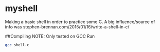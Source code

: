 # myshell
Making a basic shell in order to practice some C. A big influence/source of info was stephen-brennan.com/2015/01/16/write-a-shell-in-c/

##Compiling
NOTE: Only tested on GCC
Run
``` bash
gcc shell.c
```
